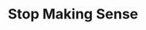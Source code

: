---
title: "Stop Making Sense"
year: 1984
rating: 4
stars: "★★★★"
rewatched: false
permalink: "stop-making-sense"
watched_on: 2024-01-01
---
